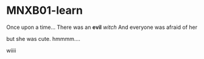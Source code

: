 # MNXB01-learn

Once upon a time...
There was an **evil** _witch_
And everyone was afraid of her 

but she was cute.
hmmmm....

wiiii
